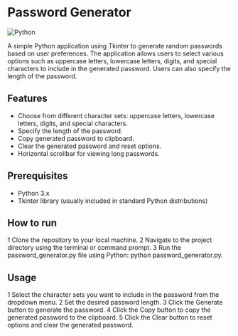 # Password Generator

![Python](https://img.shields.io/badge/python-3670A0?style=for-the-badge&logo=python&logoColor=ffdd54)

A simple Python application using Tkinter to generate random passwords based on user preferences. The application allows users to select various options such as uppercase letters, lowercase letters, digits, and special characters to include in the generated password. Users can also specify the length of the password.

## Features

- Choose from different character sets: uppercase letters, lowercase letters, digits, and special characters.
- Specify the length of the password.
- Copy generated password to clipboard.
- Clear the generated password and reset options.
- Horizontal scrollbar for viewing long passwords.

## Prerequisites

- Python 3.x
- Tkinter library (usually included in standard Python distributions)

## How to run

1 Clone the repository to your local machine.
2 Navigate to the project directory using the terminal or command prompt.
3 Run the password_generator.py file using Python: python password_generator.py.

## Usage

1 Select the character sets you want to include in the password from the dropdown menu.
2 Set the desired password length.
3 Click the Generate button to generate the password.
4 Click the Copy button to copy the generated password to the clipboard.
5 Click the Clear button to reset options and clear the generated password.

